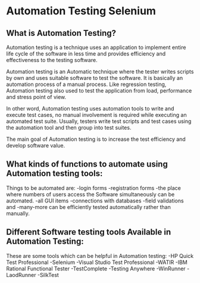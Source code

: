 # Automation Testing Selenium
## What is Automation Testing?
Automation testing is a technique uses an application to implement entire life cycle of the software in less time and provides efficiency and effectiveness to the testing software.

Automation testing is an Automatic technique where the tester writes scripts by own and uses suitable software to test the software. It is basically an automation process of a manual process. Like regression testing, Automation testing also used to test the application from load, performance and stress point of view.

In other word, Automation testing uses automation tools to write and execute test cases, no manual involvement is required while executing an automated test suite. Usually, testers write test scripts and test cases using the automation tool and then group into test suites.

The main goal of Automation testing is to increase the test efficiency and develop software value.

## What kinds of functions to automate using Automation testing tools:
Things to be automated are: 
  -login forms
  -registration forms
  -the place where numbers of users access the Software simultaneously can be automated. 
  -all GUI items
  -connections with databases
  -field validations and 
  -many-more can be efficiently tested automatically rather than manually.

## Different Software testing tools Available in Automation Testing:
These are some tools which can be helpful in Automation testing:
  -HP Quick Test Professional
  -Selenium
  -Visual Studio Test Professional
  -WATIR
  -IBM Rational Functional Tester
  -TestComplete
  -Testing Anywhere
  -WinRunner
  -LaodRunner
  -SilkTest
